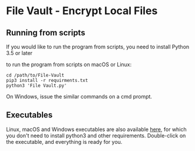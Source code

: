 # File Vault - Encrypt Local Files

## Running from scripts
If you would like to run the program from scripts, you need to install Python 3.5 or later

to run the program from scripts on macOS or Linux:

```shell script
cd /path/to/File-Vault
pip3 install -r requirments.txt
python3 'File Vault.py'
```

On Windows, issue the similar commands on a cmd prompt.

## Executables

Linux, macOS and Windows executables are also available
[here](https://github.com/NemoYuan2008/File-Vault/releases), 
for which you don't need to install python3 and other requirements.
Double-click on the executable, and everything is ready for you.
